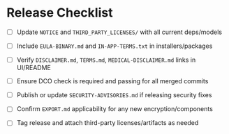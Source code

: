 # Release Checklist

- [ ] Update `NOTICE` and `THIRD_PARTY_LICENSES/` with all current deps/models
- [ ] Include `EULA-BINARY.md` and `IN-APP-TERMS.txt` in installers/packages
- [ ] Verify `DISCLAIMER.md`, `TERMS.md`, `MEDICAL-DISCLAIMER.md` links in UI/README
- [ ] Ensure DCO check is required and passing for all merged commits
- [ ] Publish or update `SECURITY-ADVISORIES.md` if releasing security fixes
- [ ] Confirm `EXPORT.md` applicability for any new encryption/components
- [ ] Tag release and attach third-party licenses/artifacts as needed

